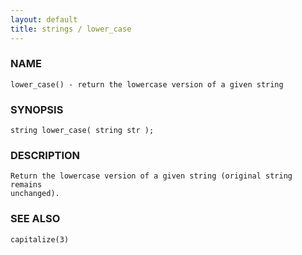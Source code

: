 ```yaml
---
layout: default
title: strings / lower_case
---
```


### NAME

    lower_case() - return the lowercase version of a given string


### SYNOPSIS

    string lower_case( string str );


### DESCRIPTION

    Return the lowercase version of a given string (original string remains
    unchanged).


### SEE ALSO

    capitalize(3)
